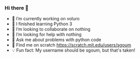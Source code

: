 ### Hi there 👋

- 🔭 I’m currently working on voluro
- 🌱 I finished learning Python 3
- 👯 I’m looking to collaborate on nothing
- 🤔 I’m looking for help with nothing
- 💬 Ask me about problems with python code
- 🔎 Find me on scratch https://scratch.mit.edu/users/sgoum
- 💡 Fun fact: My username should be sgoum, but that's taken!
